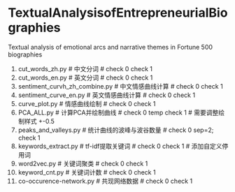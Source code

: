 # TextualAnalysisofEntrepreneurialBiographies
Textual analysis of emotional arcs and narrative themes in Fortune 500 biographies

01. cut_words_zh.py                 # 中文分词                  # check 0 check 1
02. cut_words_en.py                 # 英文分词                  # check 0 check 1
03. sentiment_curvh_zh_combine.py   # 中文情感曲线计算           # check 0 check 1
04. sentiment_curve_en.py           # 英文情感曲线计算           # check 0 check 1
05. curve_plot.py                   # 情感曲线绘制              # check 0 check 1
06. PCA_ALL.py                      # 计算PCA并绘制曲线         # check 0 temp check 1             # 需要调整绘制样式 +-0.5
07. peaks_and_valleys.py            # 统计曲线的波峰与波谷数量   # check 0 sep=2; check 1
08. keywords_extract.py             # tf-idf提取关键词          # check 0 check 1  # 添加自定义停用词
09. word2vec.py                     # 关键词聚类                 # check 0 check 1
10. keyword_cnt.py                  # 关键词计数                 # check 0 check 1
11. co-occurence-network.py         # 共现网络数据               # check 0 check 1
